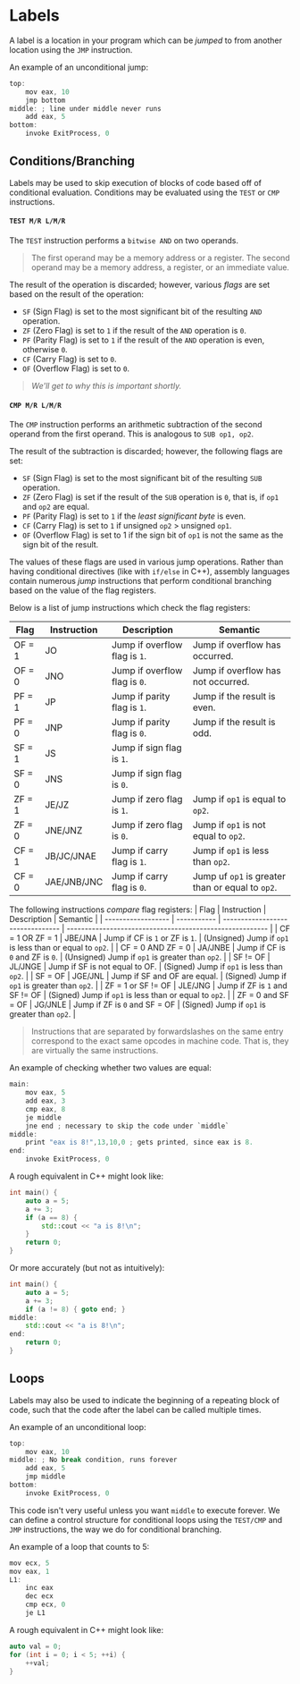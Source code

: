 # Labels
A label is a location in your program which can be *jumped* to from another location using the `JMP`
instruction.

An example of an unconditional jump:
```c
top:
    mov eax, 10
    jmp bottom
middle: ; line under middle never runs
    add eax, 5
bottom:
    invoke ExitProcess, 0
```

## Conditions/Branching

Labels may be used to skip execution of blocks of code based off of conditional evaluation. Conditions may
be evaluated using the `TEST` or `CMP` instructions.

#### `TEST M/R L/M/R`
The `TEST` instruction performs a `bitwise AND` on two operands. 
> The first operand may be a memory address or a register. The second operand may be a memory address, a
register, or an immediate value.

The result of the operation is discarded; however, various *flags* are set based on the result of the operation:

* `SF` (Sign Flag) is set to the most significant bit of the resulting `AND` operation.
* `ZF` (Zero Flag) is set to `1` if the result of the `AND` operation is `0`.
* `PF` (Parity Flag) is set to `1` if the result of the `AND` operation is even, otherwise `0`.
* `CF` (Carry Flag) is set to `0`.
* `OF` (Overflow Flag) is set to `0`.

> *We'll get to why this is important shortly.*

#### `CMP M/R L/M/R`
The `CMP` instruction performs an arithmetic subtraction of the second operand from the first operand. This is analogous to `SUB op1, op2`.

The result of the subtraction is discarded; however, the following flags are set:

* `SF` (Sign Flag) is set to the most significant bit of the resulting `SUB` operation.
* `ZF` (Zero Flag) is set if the result of the `SUB` operation is `0`, that is, if `op1` and `op2` are equal.
* `PF` (Parity Flag) is set to `1` if the *least significant byte* is even.
* `CF` (Carry Flag) is set to `1` if unsigned `op2` > unsigned `op1`.
* `OF` (Overflow Flag) is set to 1 if the sign bit of `op1` is not the same as the sign bit of the result.

The values of these flags are used in various jump operations. Rather than having conditional directives (like with `if/else` in C++), assembly languages contain numerous *jump* instructions that perform conditional branching based on the value of the flag registers.

Below is a list of jump instructions which check the flag registers:

| Flag   | Instruction | Description                   | Semantic                                         |
| ------ | ----------- | ----------------------------- | ------------------------------------------------ |
| OF = 1 | JO          | Jump if overflow flag is `1`. | Jump if overflow has occurred.                   |
| OF = 0 | JNO         | Jump if overflow flag is `0`. | Jump if overflow has not occurred.               |
| PF = 1 | JP          | Jump if parity flag is `1`.   | Jump if the result is even.                      |
| PF = 0 | JNP         | Jump if parity flag is `0`.   | Jump if the result is odd.                       |
| SF = 1 | JS          | Jump if sign flag is `1`.     |                                                  |
| SF = 0 | JNS         | Jump if sign flag is `0`.     |                                                  |
| ZF = 1 | JE/JZ       | Jump if zero flag is `1`.     | Jump if `op1` is equal to `op2`.                 |
| ZF = 0 | JNE/JNZ     | Jump if zero flag is `0`.     | Jump if `op1` is not equal to `op2`.             |
| CF = 1 | JB/JC/JNAE  | Jump if carry flag is `1`.    | Jump if `op1` is less than `op2`.                |
| CF = 0 | JAE/JNB/JNC | Jump if carry flag is `0`.    | Jump uf `op1` is greater than or equal to `op2`. |

The following instructions *compare* flag registers:
| Flag               | Instruction | Description                      | Semantic                                                 |
| ------------------ | ----------- | -------------------------------- | -------------------------------------------------------- |
| CF = 1 OR ZF = 1   | JBE/JNA     | Jump if CF is `1` or ZF is `1`.  | (Unsigned) Jump if `op1` is less than or equal to `op2`. |
| CF = 0 AND ZF = 0  | JA/JNBE     | Jump if CF is `0` and ZF is `0`. | (Unsigned) Jump if `op1` is greater than `op2`.          |
| SF != OF           | JL/JNGE     | Jump if SF is not equal to OF.   | (Signed) Jump if `op1` is less than `op2`.               |
| SF = OF            | JGE/JNL     | Jump if SF and OF are equal.     | (Signed) Jump if `op1` is greater than `op2`.            |
| ZF = 1 or SF != OF | JLE/JNG     | Jump if ZF is `1` and SF != OF   | (Signed) Jump if `op1` is less than or equal to `op2`.   |
| ZF = 0 and SF = OF | JG/JNLE     | Jump if ZF is `0` and SF = OF    | (Signed) Jump if `op1` is greater than `op2`.            |

> Instructions that are separated by forwardslashes on the same entry
correspond to the exact same opcodes in machine code. That is, they
are virtually the same instructions.

An example of checking whether two values are equal:
```c
main:
    mov eax, 5
    add eax, 3
    cmp eax, 8
    je middle
    jne end ; necessary to skip the code under `middle`
middle:
    print "eax is 8!",13,10,0 ; gets printed, since eax is 8.
end:
    invoke ExitProcess, 0
```

A rough equivalent in C++ might look like:
```cpp
int main() {
    auto a = 5;
    a += 3;
    if (a == 8) {
        std::cout << "a is 8!\n";
    }
    return 0;
}
```

Or more accurately (but not as intuitively):
```cpp
int main() {
    auto a = 5;
    a += 3;
    if (a != 8) { goto end; }
middle:
    std::cout << "a is 8!\n";
end:
    return 0;
}
```

## Loops
Labels may also be used to indicate the beginning of a repeating block of code, such that the code after the label can be called multiple times.

An example of an unconditional loop:
```c
top:
    mov eax, 10
middle: ; No break condition, runs forever
    add eax, 5
    jmp middle
bottom:
    invoke ExitProcess, 0
```

This code isn't very useful unless you want `middle` to execute forever. We can define a control structure for conditional loops using the `TEST/CMP` and `JMP` instructions, the way we do for conditional branching.

An example of a loop that counts to 5:
```c
mov ecx, 5
mov eax, 1
L1:
    inc eax
    dec ecx
    cmp ecx, 0
    je L1
```

A rough equivalent in C++ might look like:
```cpp
auto val = 0;
for (int i = 0; i < 5; ++i) {
    ++val;
}
```
